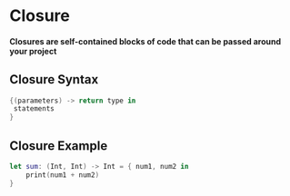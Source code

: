 # Closure


#### Closures are self-contained blocks of code that can be passed around your project

## Closure Syntax
```swift
{(parameters) -> return type in
 statements
}
```

## Closure Example
```swift
let sum: (Int, Int) -> Int = { num1, num2 in
	print(num1 + num2)
}
```
